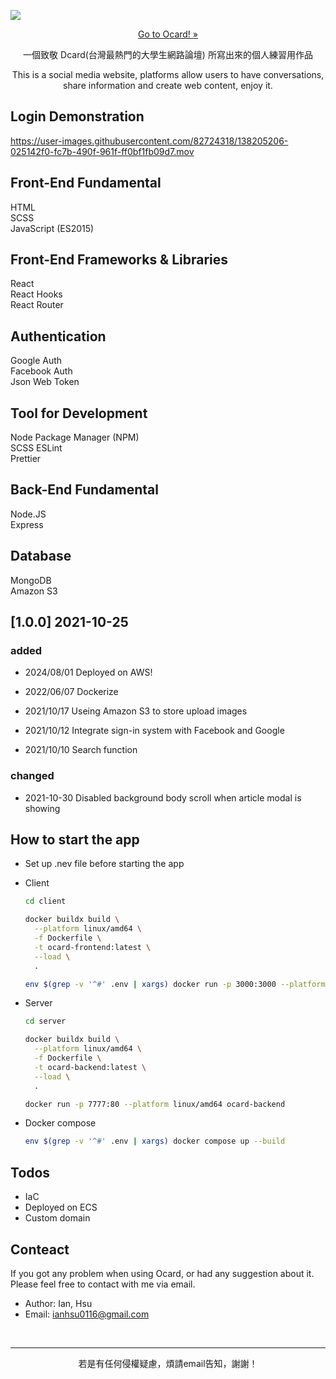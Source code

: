 [<img align="center" src="https://user-images.githubusercontent.com/82724318/138928955-57146cae-1e69-4504-b602-8b539e758b86.png">](https://ocard-forumweb.herokuapp.com/)  
[<p align="center">Go to Ocard! »</p>](https://ocard-forumweb.herokuapp.com/)

<p align="center">一個致敬 Dcard(台灣最熱門的大學生網路論壇) 所寫出來的個人練習用作品</p>
<p align="center">This is a social media website, platforms allow users to have conversations, share information and create web content, enjoy it.</p>

## Login Demonstration

https://user-images.githubusercontent.com/82724318/138205206-025142f0-fc7b-490f-961f-ff0bf1fb09d7.mov

## Front-End Fundamental

HTML  
SCSS  
JavaScript (ES2015)

## Front-End Frameworks & Libraries

React  
React Hooks  
React Router

## Authentication

Google Auth  
Facebook Auth  
Json Web Token

## Tool for Development

Node Package Manager (NPM)  
SCSS
ESLint  
Prettier

## Back-End Fundamental

Node.JS  
Express

## Database

MongoDB  
Amazon S3

## [1.0.0] 2021-10-25

### added
- 2024/08/01
  Deployed on AWS!

- 2022/06/07
  Dockerize

- 2021/10/17
  Useing Amazon S3 to store upload images

- 2021/10/12
  Integrate sign-in system with Facebook and Google

- 2021/10/10
  Search function

### changed
- 2021-10-30
  Disabled background body scroll when article modal is showing

## How to start the app

- Set up .nev file before starting the app

- Client
  ```bash
  cd client

  docker buildx build \
    --platform linux/amd64 \
    -f Dockerfile \
    -t ocard-frontend:latest \
    --load \
    .
  
  env $(grep -v '^#' .env | xargs) docker run -p 3000:3000 --platform linux/amd64 ocard-frontend
  ```

- Server
  ```bash
  cd server

  docker buildx build \
    --platform linux/amd64 \
    -f Dockerfile \
    -t ocard-backend:latest \
    --load \
    .
  
  docker run -p 7777:80 --platform linux/amd64 ocard-backend
  ```

- Docker compose
  ```bash
  env $(grep -v '^#' .env | xargs) docker compose up --build
  ```

## Todos
- IaC
- Deployed on ECS
- Custom domain

## Conteact

If you got any problem when using Ocard, or had any suggestion about it. Please feel free to contact with me via email.

- Author: Ian, Hsu
- Email: ianhsu0116@gmail.com

<br />
<hr />
<p align="center">若是有任何侵權疑慮，煩請email告知，謝謝！</p>
